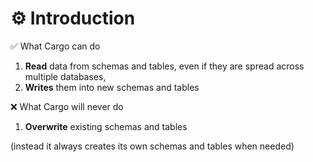 # ⚙ Introduction

✅ What Cargo can do

1. **Read** data from schemas and tables, even if they are spread across multiple databases,
2. **Writes** them into new schemas and tables

❌ What Cargo will never do

1. **Overwrite** existing schemas and tables

(instead it always creates its own schemas and tables when needed)
